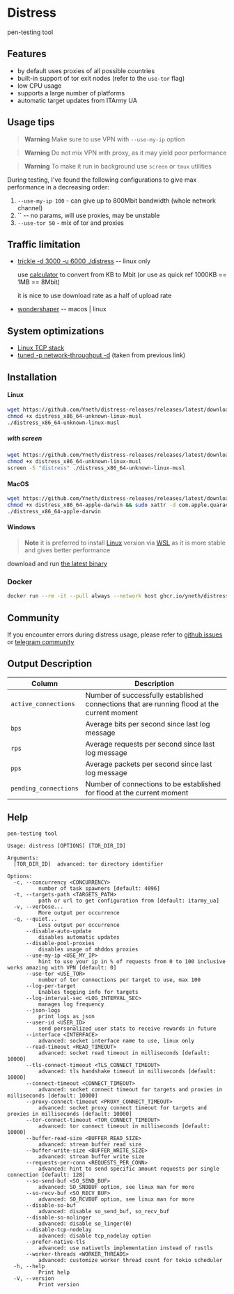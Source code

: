 # Distress

pen-testing tool

Features
-------------

- by default uses proxies of all possible countries
- built-in support of tor exit nodes (refer to the `use-tor` flag)
- low CPU usage
- supports a large number of platforms
- automatic target updates from ITArmy UA

Usage tips
-------------

> **Warning**
> Make sure to use VPN with `--use-my-ip` option

> **Warning**
> Do not mix VPN with proxy, as it may yield poor performance
 
> **Warning**
> To make it run in background use `screen` or `tmux` utilities

During testing, I've found the following configurations to give max performance in a decreasing order:

1) `--use-my-ip 100` - can give up to 800Mbit bandwidth (whole network channel)
2) `` -- no params, will use proxies, may be unstable
3) `--use-tor 50` - mix of tor and proxies

Traffic limitation
-------------

- [trickle -d 3000 -u 6000 ./distress](https://averagelinuxuser.com/limit-bandwidth-linux/#limiting-the-bandwidth-per-application-with-trickle) --
  linux only

  use [calculator](https://www.gbmb.org/kb-to-mbit) to convert from KB to Mbit (or use as quick ref 1000KB == 1MB ==
  8Mbit)

  it is nice to use download rate as a half of upload rate

- [wondershaper](https://github.com/magnific0/wondershaper) -- macos | linux

System optimizations
-------------

- [Linux TCP stack](https://linux2me.wordpress.com/2018/06/03/tuning-the-tcp-stack-system-administrator/)
- [tuned -p network-throughput -d](https://tuned-project.org/) (taken from previous link)

Installation
-------------

#### Linux

```bash
wget https://github.com/Yneth/distress-releases/releases/latest/download/distress_x86_64-unknown-linux-musl
chmod +x distress_x86_64-unknown-linux-musl
./distress_x86_64-unknown-linux-musl
```

##### with screen
```bash
wget https://github.com/Yneth/distress-releases/releases/latest/download/distress_x86_64-unknown-linux-musl
chmod +x distress_x86_64-unknown-linux-musl
screen -S "distress" ./distress_x86_64-unknown-linux-musl
```

#### MacOS

```bash
wget https://github.com/Yneth/distress-releases/releases/latest/download/distress_x86_64-apple-darwin
chmod +x distress_x86_64-apple-darwin && sudo xattr -d com.apple.quarantine distress_x86_64-apple-darwin
./distress_x86_64-apple-darwin
```

#### Windows

> **Note**
> it is preferred to install [Linux](#linux) version via [WSL](https://docs.microsoft.com/en-us/windows/wsl/install) as
> it is more stable and gives better performance

download and
run [the latest binary](https://github.com/Yneth/distress-releases/releases/latest/download/distress_x86_64-pc-windows-msvc.exe)

### Docker

```bash
docker run --rm -it --pull always --network host ghcr.io/yneth/distress 
```

Community
-------------

If you encounter errors during distress usage, please refer to [github issues](https://github.com/Yneth/distress/issues)
or [telegram community](https://t.me/distress_support)

Output Description
-------------

| Column                | Description                                                                                 
|-----------------------|---------------------------------------------------------------------------------------------|
| `active_connections`  | Number of successfully established connections that are running flood at the current moment |
| `bps`                 | Average bits per second since last log message                                              |
| `rps`                 | Average requests per second since last log message                                          |
| `pps`                 | Average packets per second since last log message                                           |
| `pending_connections` | Number of connections to be established for flood at the current moment                     |

Help
-------------
```
pen-testing tool

Usage: distress [OPTIONS] [TOR_DIR_ID]

Arguments:
  [TOR_DIR_ID]  advanced: tor directory identifier

Options:
  -c, --concurrency <CONCURRENCY>
          number of task spawners [default: 4096]
  -t, --targets-path <TARGETS_PATH>
          path or url to get configuration from [default: itarmy_ua]
  -v, --verbose...
          More output per occurrence
  -q, --quiet...
          Less output per occurrence
      --disable-auto-update
          disables automatic updates
      --disable-pool-proxies
          disables usage of mhddos proxies
      --use-my-ip <USE_MY_IP>
          hint to use your ip in % of requests from 0 to 100 inclusive works amazing with VPN [default: 0]
      --use-tor <USE_TOR>
          number of tor connections per target to use, max 100
      --log-per-target
          Enables togging info for targets
      --log-interval-sec <LOG_INTERVAL_SEC>
          manages log frequency
      --json-logs
          print logs as json
      --user-id <USER_ID>
          send personalized user stats to receive rewards in future
      --interface <INTERFACE>
          advanced: socket interface name to use, linux only
      --read-timeout <READ_TIMEOUT>
          advanced: socket read timeout in milliseconds [default: 10000]
      --tls-connect-timeout <TLS_CONNECT_TIMEOUT>
          advanced: tls handshake timeout in milliseconds [default: 10000]
      --connect-timeout <CONNECT_TIMEOUT>
          advanced: socket connect timeout for targets and proxies in milliseconds [default: 10000]
      --proxy-connect-timeout <PROXY_CONNECT_TIMEOUT>
          advanced: socket proxy connect timeout for targets and proxies in milliseconds [default: 10000]
      --tor-connect-timeout <TOR_CONNECT_TIMEOUT>
          advanced: tor connect timeout in milliseconds [default: 10000]
      --buffer-read-size <BUFFER_READ_SIZE>
          advanced: stream buffer read size
      --buffer-write-size <BUFFER_WRITE_SIZE>
          advanced: stream buffer write size
      --requests-per-conn <REQUESTS_PER_CONN>
          advanced: hint to send specific amount requests per single connection [default: 128]
      --so-send-buf <SO_SEND_BUF>
          advanced: SO_SNDBUF option, see linux man for more
      --so-recv-buf <SO_RECV_BUF>
          advanced: SO_RCVBUF option, see linux man for more
      --disable-so-buf
          advanced: disable so_send_buf, so_recv_buf
      --disable-so-nolinger
          advanced: disable so_linger(0)
      --disable-tcp-nodelay
          advanced: disable tcp_nodelay option
      --prefer-native-tls
          advanced: use nativetls implementation instead of rustls
      --worker-threads <WORKER_THREADS>
          advanced: customize worker thread count for tokio scheduler
  -h, --help
          Print help
  -V, --version
          Print version
```
